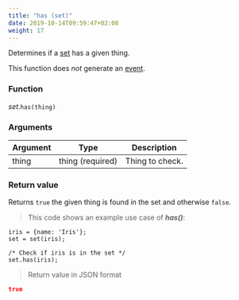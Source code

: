 ```yaml
---
title: "has (set)"
date: 2019-10-14T09:59:47+02:00
weight: 17
---
```


Determines if a [set](../../data-types/set-type) has a given thing.

This function does *not* generate an [event](../../events).

### Function
*set*.`has(thing)`

### Arguments
Argument | Type | Description
-------- | ---- | -----------
thing | thing (required) | Thing to check.

### Return value
Returns `true` the given thing is found in the set and otherwise `false`.

> This code shows an example use case of ***has()***:

```thingsdb,json_response
iris = {name: 'Iris'};
set = set(iris);

/* Check if iris is in the set */
set.has(iris);
```

> Return value in JSON format

```json
true
```
